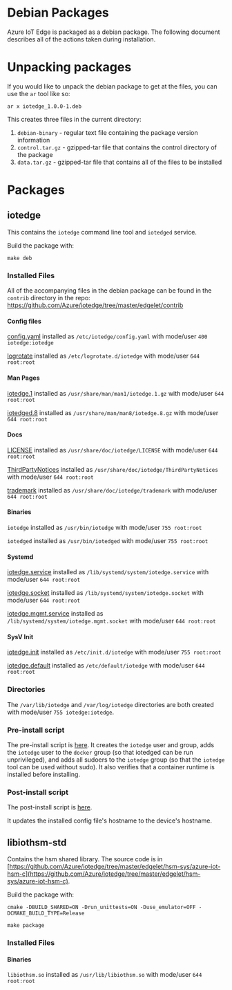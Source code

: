 # Debian Packages
Azure IoT Edge is packaged as a debian package. The following document describes
all of the actions taken during installation.

# Unpacking packages
If you would like to unpack the debian package to get at the files, you can use
the `ar` tool like so:

```
ar x iotedge_1.0.0-1.deb
```

This creates three files in the current directory:

1. `debian-binary` - regular text file containing the package version information
2. `control.tar.gz` - gzipped-tar file that contains the control directory of the package
3. `data.tar.gz` - gzipped-tar file that contains all of the files to be installed

# Packages

## iotedge
This contains the `iotedge` command line tool and `iotedged` service.

Build the package with:
```
make deb
```

### Installed Files
All of the accompanying files in the debian package can be found in the `contrib` directory in the repo: https://github.com/Azure/iotedge/tree/master/edgelet/contrib

#### Config files
[config.yaml](https://github.com/Azure/iotedge/blob/master/edgelet/contrib/config/linux/config.yaml) installed as `/etc/iotedge/config.yaml` with mode/user `400 iotedge:iotedge`

[logrotate](https://github.com/Azure/iotedge/blob/master/edgelet/contrib/config/linux/logrotate) installed as `/etc/logrotate.d/iotedge` with mode/user `644 root:root`

#### Man Pages
[iotedge.1](https://github.com/Azure/iotedge/blob/master/edgelet/contrib/man/man1/iotedge.1) installed as `/usr/share/man/man1/iotedge.1.gz` with mode/user `644 root:root`

[iotedged.8](https://github.com/Azure/iotedge/blob/master/edgelet/contrib/man/man8/iotedged.8) installed as `/usr/share/man/man8/iotedge.8.gz` with mode/user `644 root:root`

#### Docs

[LICENSE](https://github.com/Azure/iotedge/blob/master/edgelet/contrib/docs/LICENSE) installed as `/usr/share/doc/iotedge/LICENSE` with mode/user `644 root:root`

[ThirdPartyNotices](https://github.com/Azure/iotedge/blob/master/edgelet/contrib/docs/ThirdPartyNotices) installed as `/usr/share/doc/iotedge/ThirdPartyNotices` with mode/user `644 root:root`

[trademark](https://github.com/Azure/iotedge/blob/master/edgelet/contrib/docs/trademark) installed as `/usr/share/doc/iotedge/trademark` with mode/user `644 root:root`

#### Binaries
`iotedge` installed as `/usr/bin/iotedge` with mode/user `755 root:root`

`iotedged` installed as `/usr/bin/iotedged` with mode/user `755 root:root`

#### Systemd

[iotedge.service](https://github.com/Azure/iotedge/blob/master/edgelet/contrib/debian/iotedge.service) installed as `/lib/systemd/system/iotedge.service` with mode/user `644 root:root`

[iotedge.socket](https://github.com/Azure/iotedge/blob/master/edgelet/contrib/debian/iotedge.socket) installed as `/lib/systemd/system/iotedge.socket` with mode/user `644 root:root`

[iotedge.mgmt.service](https://github.com/Azure/iotedge/blob/master/edgelet/contrib/debian/iotedge.mgmt.socket) installed as `/lib/systemd/system/iotedge.mgmt.socket` with mode/user `644 root:root`

#### SysV Init

[iotedge.init](https://github.com/Azure/iotedge/blob/master/edgelet/contrib/debian/iotedge.init) installed as `/etc/init.d/iotedge` with mode/user `755 root:root`

[iotedge.default](https://github.com/Azure/iotedge/blob/master/edgelet/contrib/debian/iotedge.default) installed as `/etc/default/iotedge` with mode/user `644 root:root`

### Directories

The `/var/lib/iotedge` and `/var/log/iotedge` directories are both created with mode/user `755 iotedge:iotedge`.

### Pre-install script
The pre-install script is [here](https://github.com/Azure/iotedge/blob/master/edgelet/contrib/debian/preinst).
It creates the `iotedge` user and group, adds the `iotedge` user to the 
`docker` group (so that iotedged can be run unprivileged), and adds all sudoers
to the `iotedge` group (so that the `iotedge` tool can be used without sudo).
It also verifies that a container runtime is installed before installing.

### Post-install script
The post-install script is [here](https://github.com/Azure/iotedge/blob/master/edgelet/contrib/debian/postinst).

It updates the installed config file's hostname to the device's hostname.

## libiothsm-std

Contains the hsm shared library. The source code is in [https://github.com/Azure/iotedge/tree/master/edgelet/hsm-sys/azure-iot-hsm-c](https://github.com/Azure/iotedge/tree/master/edgelet/hsm-sys/azure-iot-hsm-c).

Build the package with:

```
cmake -DBUILD_SHARED=ON -Drun_unittests=ON -Duse_emulator=OFF -DCMAKE_BUILD_TYPE=Release

make package
```

### Installed Files

#### Binaries
`libiothsm.so` installed as `/usr/lib/libiothsm.so` with mode/user `644 root:root`